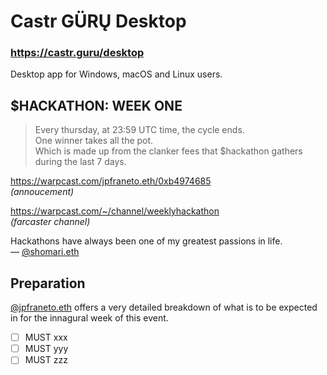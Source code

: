 # Castr GÜRŲ Desktop

### https://castr.guru/desktop

Desktop app for Windows, macOS and Linux users.


## $HACKATHON: WEEK ONE

> Every thursday, at 23:59 UTC time, the cycle ends.
<br />One winner takes all the pot.
<br />Which is made up from the clanker fees that $hackathon gathers during the last 7 days.

https://warpcast.com/jpfraneto.eth/0xb4974685
<br />_(annoucement)_

https://warpcast.com/~/channel/weeklyhackathon
<br />_(farcaster channel)_

Hackathons have always been one of my greatest passions in life.
<br />— [@shomari.eth](https://warpcast.com/shomari.eth)


## Preparation

[@jpfraneto.eth](https://warpcast.com/jpfraneto.eth) offers a very detailed breakdown of what is to be expected in for the innagural week of this event.

- [ ] MUST xxx
- [ ] MUST yyy
- [ ] MUST zzz
